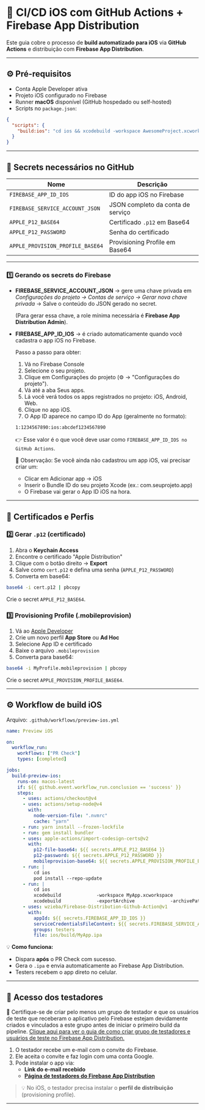 # 🍏 CI/CD iOS com GitHub Actions + Firebase App Distribution

Este guia cobre o processo de **build automatizado para iOS** via **GitHub Actions** e distribuição com **Firebase App Distribution**.

---

## ⚙️ Pré-requisitos

- Conta Apple Developer ativa
- Projeto iOS configurado no Firebase
- Runner **macOS** disponível (GitHub hospedado ou self-hosted)
- Scripts no `package.json`:
```json
{
  "scripts": {
    "build:ios": "cd ios && xcodebuild -workspace AwesomeProject.xcworkspace -scheme AwesomeProject -configuration Release"
  }
}
```

---

## 🔐 Secrets necessários no GitHub

| Nome | Descrição |
|------|------------|
| `FIREBASE_APP_ID_IOS` | ID do app iOS no Firebase |
| `FIREBASE_SERVICE_ACCOUNT_JSON` | JSON completo da conta de serviço |
| `APPLE_P12_BASE64` | Certificado `.p12` em Base64 |
| `APPLE_P12_PASSWORD` | Senha do certificado |
| `APPLE_PROVISION_PROFILE_BASE64` | Provisioning Profile em Base64 |

---

### 1️⃣ Gerando os secrets do Firebase 

- **FIREBASE_SERVICE_ACCOUNT_JSON** → gere uma chave privada em  
  *Configurações do projeto → Contas de serviço → Gerar nova chave privada* -> Salve o conteúdo do JSON gerado no secret. 

  (Para gerar essa chave, a role mínima necessária é **Firebase App Distribution Admin**).

- **FIREBASE_APP_ID_IOS** → é criado automaticamente quando você cadastra o app iOS no Firebase.
  
  Passo a passo para obter:
  1. Vá no Firebase Console
  2. Selecione o seu projeto.
  3. Clique em Configurações do projeto (⚙️ → "Configurações do projeto").
  4. Vá até a aba Seus apps.
  5. Lá você verá todos os apps registrados no projeto: iOS, Android, Web.
  6. Clique no app iOS.
  7. O App ID aparece no campo ID do App (geralmente no formato):
  ```bash
  1:1234567890:ios:abcdef1234567890
  ```

  👉 Esse valor é o que você deve usar como `FIREBASE_APP_ID_IOS no GitHub Actions`.

  📌 Observação:
  Se você ainda não cadastrou um app iOS, vai precisar criar um:
  - Clicar em Adicionar app → iOS
  - Inserir o Bundle ID do seu projeto Xcode (ex.: com.seuprojeto.app)
  - O Firebase vai gerar o App ID iOS na hora.

---

## 🔑 Certificados e Perfis

### 2️⃣ Gerar `.p12` (certificado)
1. Abra o **Keychain Access**
2. Encontre o certificado "Apple Distribution"
3. Clique com o botão direito → **Export**
4. Salve como `cert.p12` e defina uma senha (`APPLE_P12_PASSWORD`)
5. Converta em base64:
```bash
base64 -i cert.p12 | pbcopy
```
Crie o secret `APPLE_P12_BASE64`.

### 3️⃣ Provisioning Profile (.mobileprovision)
1. Vá ao [Apple Developer](https://developer.apple.com/account/resources/profiles/list)
2. Crie um novo perfil **App Store** ou **Ad Hoc**
3. Selecione App ID e certificado
4. Baixe o arquivo `.mobileprovision`
5. Converta para base64:
```bash
base64 -i MyProfile.mobileprovision | pbcopy
```
Crie o secret `APPLE_PROVISION_PROFILE_BASE64`.

---

## ⚙️ Workflow de build iOS

Arquivo: `.github/workflows/preview-ios.yml`

```yaml
name: Preview iOS

on:
  workflow_run:
    workflows: ["PR Check"]
    types: [completed]

jobs:
  build-preview-ios:
    runs-on: macos-latest
    if: ${{ github.event.workflow_run.conclusion == 'success' }}
    steps:
      - uses: actions/checkout@v4
      - uses: actions/setup-node@v4
        with:
          node-version-file: ".nvmrc"
          cache: "yarn"
      - run: yarn install --frozen-lockfile
      - run: gem install bundler
      - uses: apple-actions/import-codesign-certs@v2
        with:
          p12-file-base64: ${{ secrets.APPLE_P12_BASE64 }}
          p12-password: ${{ secrets.APPLE_P12_PASSWORD }}
          mobileprovision-base64: ${{ secrets.APPLE_PROVISION_PROFILE_BASE64 }}
      - run: |
          cd ios
          pod install --repo-update
      - run: |
          cd ios
          xcodebuild             -workspace MyApp.xcworkspace             -scheme MyApp             -configuration Release             -sdk iphoneos             -archivePath build/MyApp.xcarchive archive
          xcodebuild             -exportArchive             -archivePath build/MyApp.xcarchive             -exportOptionsPlist ExportOptions.plist             -exportPath build/
      - uses: wzieba/Firebase-Distribution-Github-Action@v1
        with:
          appId: ${{ secrets.FIREBASE_APP_ID_IOS }}
          serviceCredentialsFileContent: ${{ secrets.FIREBASE_SERVICE_ACCOUNT_JSON }}
          groups: testers
          file: ios/build/MyApp.ipa
```
💡 **Como funciona:**
- Dispara **após** o PR Check com sucesso.
- Gera o `.ipa` e envia automaticamente ao Firebase App Distribution.
- Testers recebem o app direto no celular.

---
## 📱 Acesso dos testadores  

📌 Certifique-se de criar pelo menos um grupo de testador e que os usuários de teste que receberam o aplicativo pelo Firebase estejam devidamente criados e vinculados a este grupo antes de iniciar o primeiro build da pipeline. [Clique aqui para ver o guia de como criar grupo de testadores e usuários de teste no Firebase App Distribution.](./docs/CRIAR_USUARIOS_DE_TESTE_FIREBASE_APP_DISTRIBUTION.md)

1. O testador recebe um e-mail com o convite do Firebase.  
2. Ele aceita o convite e faz login com uma conta Google.  
3. Pode instalar o app via:  
   - **Link do e-mail recebido**  
   - **[Página de testadores do Firebase App Distribution](https://appdistribution.firebase.dev/)**  

> 💡 No iOS, o testador precisa instalar o **perfil de distribuição** (provisioning profile). 

---